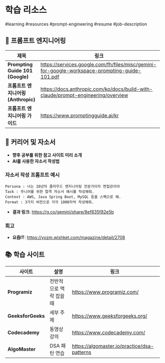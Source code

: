 # 학습 리소스

#learning #resources #prompt-engineering #resume #job-description

## 📖 프롬프트 엔지니어링

| 제목                                | 링크                                                                                          |
| ----------------------------------- | --------------------------------------------------------------------------------------------- |
| **Prompting Guide 101 (Google)**    | https://services.google.com/fh/files/misc/gemini-for-google-workspace-prompting-guide-101.pdf |
| **프롬프트 엔지니어링 (Anthropic)** | https://docs.anthropic.com/ko/docs/build-with-claude/prompt-engineering/overview              |
| **프롬프트 엔지니어링 가이드**      | https://www.promptingguide.ai/kr                                                              |

## 📝 커리어 및 자소서

- **향후 공부를 위한 참고 사이트 미리 소개**
- **AI를 사용한 자소서 작성법**

### 자소서 작성 프롬프트 예시

```
Persona : 너는 10년차 클라우드 엔지니어링 전문가이자 면접관이야
Task : 주니어를 위한 합격 자소서 예시를 작성해줘.
Context : AWS, Java Spring Boot, MySQL 등을 스펙으로 해.
Format : 3가지 버전으로 각각 1000자씩 작성해줘.
```

- **결과 링크**: https://g.co/gemini/share/8ef835f82e5b

### 회고

- **요즘IT**: https://yozm.wishket.com/magazine/detail/2708

## 📚 학습 사이트

| 사이트            | 설명                    | 링크                                        |
| ----------------- | ----------------------- | ------------------------------------------- |
| **Programiz**     | 전반적으로 맥락 잡을 때 | https://www.programiz.com/                  |
| **GeeksforGeeks** | 세부 주제               | https://www.geeksforgeeks.org/              |
| **Codecademy**    | 동영상 강의             | https://www.codecademy.com/                 |
| **AlgoMaster**    | DSA 패턴 연습           | https://algomaster.io/practice/dsa-patterns |
